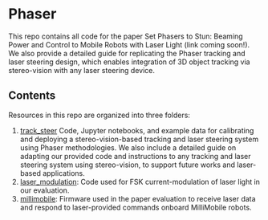 # Phaser 
This repo contains all code for the paper Set Phasers to Stun: Beaming Power and Control to Mobile Robots with Laser Light (link coming soon!). We also provide a detailed guide for replicating the Phaser tracking and laser steering design, which enables integration of 3D object tracking via stereo-vision with any laser steering device. 

## Contents
Resources in this repo are organized into three folders:

1. [track_steer](track_steer) Code, Jupyter notebooks, and example data for calibrating and deploying a stereo-vision-based tracking and laser steering system using Phaser methodologies. We also include a detailed guide on adapting our provided code and instructions to any tracking and laser steering system using stereo-vision, to support future works and laser-based applications.
2. [laser_modulation](laser_modulation): Code used for FSK current-modulation of laser light in our evaluation.
3. [millimobile](millimobile): Firmware used in the paper evaluation to receive laser data and respond to laser-provided commands onboard MilliMobile robots.
